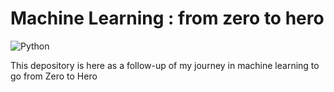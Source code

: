# Machine Learning : from zero to hero
![Python](https://img.shields.io/badge/-Python-E15622?style=for-the-badge&logo=Python&logoColor=white)

This depository is here as a follow-up of my journey in machine learning to go from Zero to Hero

